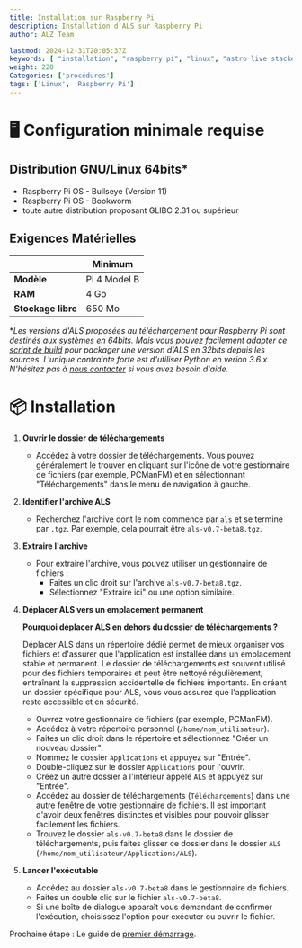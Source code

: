 ```yaml
---
title: Installation sur Raspberry Pi
description: Installation d'ALS sur Raspberry Pi
author: ALZ Team

lastmod: 2024-12-31T20:05:37Z
keywords: [ "installation", "raspberry pi", "linux", "astro live stacker", "guide" ]
weight: 220
Categories: ['procédures']
tags: ['Linux', 'Raspberry Pi']
---
```


# 🖥️ Configuration minimale requise

## Distribution GNU/Linux 64bits*
- Raspberry Pi OS - Bullseye (Version 11)
- Raspberry Pi OS - Bookworm
- toute autre distribution proposant GLIBC 2.31 ou supérieur

## Exigences Matérielles
|                    | Minimum      |
|--------------------|--------------|
| **Modèle**         | Pi 4 Model B | 
| **RAM**            | 4 Go         |
| **Stockage libre** | 650 Mo       | 

*_Les versions d'ALS proposées au téléchargement pour Raspberry Pi sont destinés aux systèmes en 64bits.
Mais vous pouvez facilement adapter ce [script de build](https://github.com/deufrai/als/blob/release/0.7/ci/builds/build_dist_arm64_linux.sh)
pour packager une version d'ALS en 32bits depuis les sources. L'unique contrainte forte est d'utiliser Python en verion
3.6.x. N'hésitez pas à [nous contacter](mailto://support@als-app.org) 
si vous avez besoin d'aide._

# 📦 Installation

1. **Ouvrir le dossier de téléchargements**
    - Accédez à votre dossier de téléchargements. Vous pouvez généralement le trouver en cliquant sur l'icône de votre
      gestionnaire de fichiers (par exemple, PCManFM) et en sélectionnant "Téléchargements" dans le menu de navigation à
      gauche.

2. **Identifier l'archive ALS**
    - Recherchez l'archive dont le nom commence par `als` et se termine par `.tgz`. Par exemple, cela pourrait être
      `als-v0.7-beta8.tgz`.

3. **Extraire l'archive**
    - Pour extraire l'archive, vous pouvez utiliser un gestionnaire de fichiers :
        - Faites un clic droit sur l'archive `als-v0.7-beta8.tgz`.
        - Sélectionnez "Extraire ici" ou une option similaire.

4. **Déplacer ALS vers un emplacement permanent**

   **Pourquoi déplacer ALS en dehors du dossier de téléchargements ?**

   Déplacer ALS dans un répertoire dédié permet de mieux organiser vos fichiers et d'assurer que l'application est
   installée dans un emplacement stable et permanent. Le dossier de téléchargements est souvent utilisé pour des
   fichiers temporaires et peut être nettoyé régulièrement, entraînant la suppression accidentelle de fichiers
   importants. En créant un dossier spécifique pour ALS, vous vous assurez que l'application reste accessible et en
   sécurité.

    - Ouvrez votre gestionnaire de fichiers (par exemple, PCManFM).
    - Accédez à votre répertoire personnel (`/home/nom_utilisateur`).
    - Faites un clic droit dans le répertoire et sélectionnez "Créer un nouveau dossier".
    - Nommez le dossier `Applications` et appuyez sur "Entrée".
    - Double-cliquez sur le dossier `Applications` pour l'ouvrir.
    - Créez un autre dossier à l'intérieur appelé `ALS` et appuyez sur "Entrée".
    - Accédez au dossier de téléchargements (`Téléchargements`) dans une autre fenêtre de votre gestionnaire de
      fichiers. Il est important d'avoir deux fenêtres distinctes et visibles pour pouvoir glisser facilement les
      fichiers.
    - Trouvez le dossier `als-v0.7-beta8` dans le dossier de téléchargements, puis faites glisser ce dossier dans le
      dossier `ALS` (`/home/nom_utilisateur/Applications/ALS`).

5. **Lancer l'exécutable**
    - Accédez au dossier `als-v0.7-beta8` dans le gestionnaire de fichiers.
    - Faites un double clic sur le fichier `als-v0.7-beta8`.
    - Si une boîte de dialogue apparaît vous demandant de confirmer l'exécution, choisissez l'option pour exécuter ou
      ouvrir le fichier.

Prochaine étape : Le guide de [premier démarrage](../quickstart/). 

